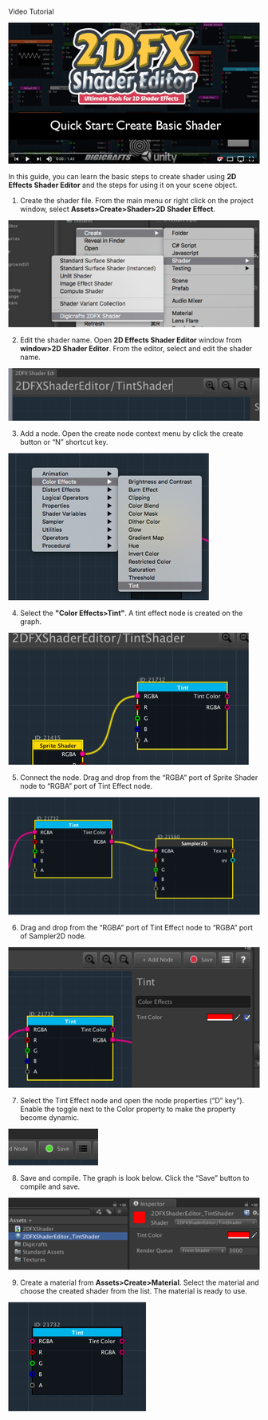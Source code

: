 Video Tutorial

[![](images/quickstart_video.png)](http://www.youtube.com/watch?v=HrOmOtU9fCw "Quick Start")

In this guide, you can learn the basic steps to create shader using **2D Effects Shader Editor** and the steps for using it on your scene object.

1.	Create the shader file. From the main menu or right click on the project window, select **Assets>Create>Shader>2D Shader Effect**.

 ![](images/2_1.png) 

2.	Edit the shader name. Open **2D Effects Shader Editor** window from **window>2D Shader Editor**. From the editor, select and edit the shader name.

![](images/2_2.png) 

3.	Add a node. Open the create node context menu by click the create button or “N” shortcut key. 

![](images/2_3.png) 

4.	Select the **"Color Effects>Tint"**. A tint effect node is created on the graph.

 ![](images/2_4.png) 

5.	Connect the node. Drag and drop from the “RGBA” port of Sprite Shader node to “RGBA” port of  Tint Effect node.

 ![](images/2_5.png) 

6.	Drag and drop from the “RGBA” port of Tint Effect node to “RGBA” port of  Sampler2D node.

 ![](images/2_6.png) 

7.	Select the Tint Effect node and open the node properties (“D” key”). Enable the toggle next to the Color property to make the property become dynamic. 

 ![](images/2_7.png) 

8.	Save and compile. The graph is look below. Click the “Save” button to compile and save.

 ![](images/2_8.png) 

9.	Create a material from **Assets>Create>Material**. Select the material and choose the created shader from the list. The material is ready to use.

![](images/2_9.png) 